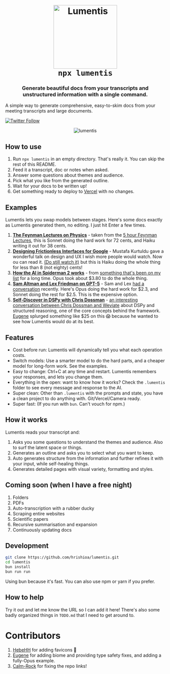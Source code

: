 <h1 align="center">
  <br>
  <a href="https://github.com/hrishioa/lumentis"><img src="https://github.com/hrishioa/lumentis/assets/973967/73832318-5e90-4191-bbbb-324524ff4468" alt="Lumentis" width="200"></a>
  <br>
<code>npx lumentis</code>
  <br>
</h1>

<h3 align="center">Generate beautiful docs from your transcripts and unstructured information with a single command.</h3>

A simple way to generate comprehensive, easy-to-skim docs from your meeting transcripts and large documents.

[![Twitter Follow](https://img.shields.io/twitter/follow/hrishi?style=social)](https://twitter.com/hrishioa)

</div>

<div align="center">

![lumentis](https://github.com/hrishioa/lumentis/assets/973967/cd16bc41-bd8a-40b6-97b0-c3b57d4650cb)

</div>

## How to use

1. Run `npx lumentis` in an empty directory. That's really it. You can skip the rest of this README.
2. Feed it a transcript, doc or notes when asked.
3. Answer some questions about themes and audience.
4. Pick what you like from the generated outline.
5. Wait for your docs to be written up!
6. Get something ready to deploy to [Vercel](https://vercel.com) with no changes.

## Examples

Lumentis lets you swap models between stages. Here's some docs exactly as Lumentis generated them, no editing. I just hit Enter a few times.

1. **[The Feynman Lectures on Physics](https://feynman-lectures.vercel.app/)** - taken from the [5 hour Feynman Lectures](https://www.youtube.com/watch?v=kEx-gRfuhhk), this is Sonnet doing the hard work for 72 cents, and Haiku writing it out for 38 cents.
2. **[Designing Frictionless Interfaces for Google](https://designing-better-ui.vercel.app/)** - Mustafa Kurtuldu gave a wonderful talk on design and UX I wish more people would watch. Now ou can read it. [(Do still watch it)](https://www.youtube.com/watch?v=Drf5ZKd4aVY) but this is Haiku doing the whole thing for less than 8 (not eighty) cents!
3. **[How the AI in Spiderman 2 works](https://spiderman-2-ai-mechanics.vercel.app/)** - from [something that's been on my list](https://www.youtube.com/watch?v=LxWq65CZBU8) for a long time. Opus took about $3.80 to do the whole thing.
4. **[Sam Altman and Lex Friedman on GPT-5](https://sam-lex-gpt5.vercel.app/)** - Sam and Lex [had a conversation](https://www.youtube.com/watch?v=jvqFAi7vkBc) recently. Here's Opus doing the hard work for $2.3, and Sonnet doing the rest for $2.5. This is the expensive option.
5. **[Self-Discover in DSPy with Chris Dossman](https://lumentis-autogen-dspy-weviate-podcast.vercel.app/)** - [an interesting conversation between Chris Dossman and Weviate](https://www.youtube.com/watch?v=iC64q1gFWiY) about DSPy and structured reasoning, one of the core concepts behind the framework. [Eugene](https://github.com/eugene-yaroslavtsev) splurged something like $25 on this 😱 because he wanted to see how Lumentis would do at its best.

## Features

- Cost before run: Lumentis will dynamically tell you what each operation costs.
- Switch models: Use a smarter model to do the hard parts, and a cheaper model for long-form work. See the examples.
- Easy to change: Ctrl+C at any time and restart. Lumentis remembers your responses, and lets you change them.
- Everything in the open: want to know how it works? Check the `.lumentis` folder to see every message and response to the AI.
- Super clean: Other than `.lumentis` with the prompts and state, you have a clean project to do anything with. Git/Vercel/Camera ready.
- Super fast: (If you run with `bun`. Can't vouch for npm.)

## How it works

Lumentis reads your transcript and:

1. Asks you some questions to understand the themes and audience. Also to surf the latent space or things.
2. Generates an outline and asks you to select what you want to keep.
3. Auto generates structure from the information and further refines it with your input, while self-healing things.
4. Generates detailed pages with visual variety, formatting and styles.

## Coming soon (when I have a free night)

1. Folders
2. PDFs
3. Auto-transcription with a rubber ducky
4. Scraping entire websites
5. Scientific papers
6. Recursive summarisation and expansion
7. Continuously updating docs

## Development

```bash
git clone https://github.com/hrishioa/lumentis.git
cd lumentis
bun install
bun run run
```

Using bun because it's fast. You can also use npm or yarn if you prefer.

## How to help

Try it out and let me know the URL so I can add it here! There's also some badly organized things in `TODO.md` that I need to get around to.

# Contributors

1. [HebeHH](https://github.com/HebeHH) for adding favicons 🫶
2. [Eugene](https://github.com/eugene-yaroslavtsev) for adding biome and providing type safety fixes, and adding a fully-Opus example.
3. [Calm-Rock](https://github.com/Calm-Rock) for fixing the repo links!
